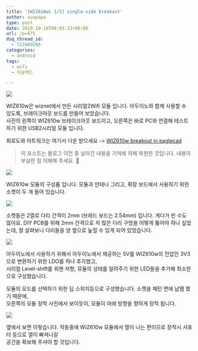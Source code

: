 ```yaml
---
title: '[WIZ610wi 1/2] single-side breakout'
author: suapapa
type: post
date: 2010-10-18T08:03:23+00:00
url: /p=475
dsq_thread_id:
  - 722489286
categories:
  - android
tags:
  - wifi
  - 이글캐드

---
```

![](https://homin.dev/asset/blog/image/wiz610_breakout_top.jpg)

WIZ610w은 wiznet에서 만든 시리얼2Wifi 모듈 입니다. 아두이노와 함께 사용할 수 있도록, 브레이크아웃 보드를 만들어 보았습니다.  
사진의 왼쪽이 WIZ610w 브레이크아웃 보드이고, 오른쪽은 바로 PC와 연결해 테스트 하기 위한 USB2시리얼 모듈 입니다.

회로도와 아트워크는 여기서 다운 받으세요 -> [WIZ610w breakout in eaglecad](https://homin.dev/svn/HW/breakout/wiz610/)

> 이 포스트는 블로그 이전 중 날아간 내용을 기억에 의해 복원한 것입니다. 내용이 부실한 점 이해해 주세요. 🙂



![](https://homin.dev/asset/blog/image/wiz610_parts.jpg)

WIZ610w 모듈의 구성품 입니다. 모듈과 안테나 그리고, 확장 보드에서 사용하기 위한 소켓이 두 개 들어 있습니다.

![](https://homin.dev/asset/blog/image/wiz610_pinheader.jpg)

소켓들은 2열로 다리 간격이 2mm (브래드 보드는 2.54mm) 입니다. 게다가 핀 수도 많아요. DIY PCB를 위해 2mm 간격으로 저 많은 다리 구멍을 어떻게 뚫어야 하나 싶었는데, 잘 살펴보니 다리들을 양 옆으로 눞힐 수 있게 되어 있었습니다.

![](https://homin.dev/asset/blog/image/wiz610_breakout_bottom.jpg)

아두이노에서 사용하기 위해서 아두이노에서 제공하는 5V를 WIZ610w의 전압인 3V3으로 변환하기 위한 LDO를 하나 추가했고,  
시리얼 Level-shift를 위핸 저항, 뮤듈의 상태를 알려주기 위한 LED들을 추가해 최소한으로 구성했습니다.

모듈의 모드를 선택하기 위한 딥 스위치등으로 구성했습니다. 소켓을 패턴 면에 납땜 했기 때문에,  
오른쪽의 모듈 장착 사진에서 보이듯이, 모듈이 아래 방향을 향하게 장착 됩니다.

![](https://homin.dev/asset/blog/image/wiz610_breakout_side.jpg)

옆에서 보면 이렇습니다. 작동중에 WIZ610w 모듈에서 열이 나는 편이므로 장착시 서포터 등으로 열이 빠져나갈  
공간을 확보해 주셔야 할 것입니다.